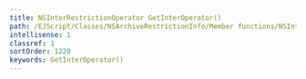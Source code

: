 ```yaml
---
title: NSInterRestrictionOperator GetInterOperator()
path: /EJScript/Classes/NSArchiveRestrictionInfo/Member functions/NSInterRestrictionOperator GetInterOperator()
intellisense: 1
classref: 1
sortOrder: 1220
keywords: GetInterOperator()
---
```





